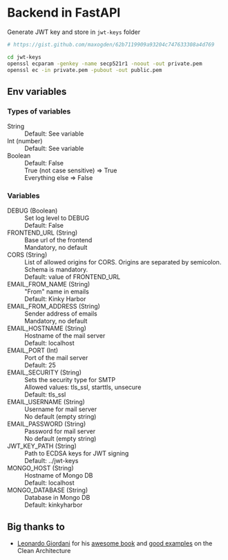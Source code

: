 # Backend in FastAPI

Generate JWT key and store in `jwt-keys` folder

```bash
# https://gist.github.com/maxogden/62b7119909a93204c747633308a4d769

cd jwt-keys
openssl ecparam -genkey -name secp521r1 -noout -out private.pem
openssl ec -in private.pem -pubout -out public.pem
```

## Env variables

### Types of variables

<dl>
  <dt>String</dt>
  <dd>Default: See variable</dd>

  <dt>Int (number)</dt>
  <dd>Default: See variable</dd>

  <dt>Boolean</dt>
  <dd>Default: False</dd>
  <dd>True (not case sensitive) => True</dd>
  <dd>Everything else => False</dd>
</dl>

### Variables

<dl>
  <dt>DEBUG (Boolean)</dt>
  <dd>Set log level to DEBUG</dd>
  <dd>Default: False</dd>

  <dt>FRONTEND_URL (String)</dt>
  <dd>Base url of the frontend</dd>
  <dd>Mandatory, no default</dd>

  <dt>CORS (String)</dt>
  <dd>List of allowed origins for CORS. Origins are separated by semicolon. Schema is mandatory.</dd>
  <dd>Default: value of FRONTEND_URL</dd>

  <dt>EMAIL_FROM_NAME (String)</dt>
  <dd>"From" name in emails</dd>
  <dd>Default: Kinky Harbor</dd>

  <dt>EMAIL_FROM_ADDRESS (String)</dt>
  <dd>Sender address of emails</dd>
  <dd>Mandatory, no default</dd>

  <dt>EMAIL_HOSTNAME (String)</dt>
  <dd>Hostname of the mail server</dd>
  <dd>Default: localhost</dd>

  <dt>EMAIL_PORT (Int)</dt>
  <dd>Port of the mail server</dd>
  <dd>Default: 25</dd>

  <dt>EMAIL_SECURITY (String)</dt>
  <dd>Sets the security type for SMTP</dd>
  <dd>Allowed values: tls_ssl, starttls, unsecure</dd>
  <dd>Default: tls_ssl</dd>

  <dt>EMAIL_USERNAME (String)</dt>
  <dd>Username for mail server</dd>
  <dd>No default (empty string)</dd>

  <dt>EMAIL_PASSWORD (String)</dt>
  <dd>Password for mail server</dd>
  <dd>No default (empty string)</dd>

  <dt>JWT_KEY_PATH (String)</dt>
  <dd>Path to ECDSA keys for JWT signing</dd>
  <dd>Default: ../jwt-keys</dd>

  <dt>MONGO_HOST (String)</dt>
  <dd>Hostname of Mongo DB</dd>
  <dd>Default: localhost</dd>

  <dt>MONGO_DATABASE (String)</dt>
  <dd>Database in Mongo DB</dd>
  <dd>Default: kinkyharbor</dd>
</dl>

## Big thanks to

- [Leonardo Giordani](https://github.com/lgiordani) for his [awesome book](https://leanpub.com/clean-architectures-in-python) and [good examples](https://github.com/pycabook) on the Clean Architecture
